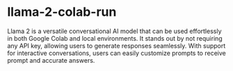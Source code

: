# llama-2-colab-run
Llama 2 is a versatile conversational AI model that can be used effortlessly in both Google Colab and local environments. It stands out by not requiring any API key, allowing users to generate responses seamlessly. With support for interactive conversations, users can easily customize prompts to receive prompt and accurate answers.
